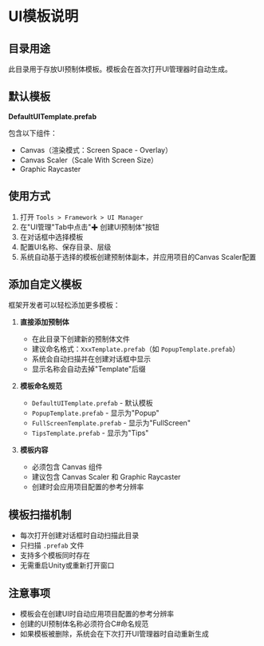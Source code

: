 # UI模板说明

## 目录用途

此目录用于存放UI预制体模板。模板会在首次打开UI管理器时自动生成。

## 默认模板

**DefaultUITemplate.prefab**

包含以下组件：
- Canvas（渲染模式：Screen Space - Overlay）
- Canvas Scaler（Scale With Screen Size）
- Graphic Raycaster

## 使用方式

1. 打开 `Tools > Framework > UI Manager`
2. 在"UI管理"Tab中点击"✚ 创建UI预制体"按钮
3. 在对话框中选择模板
4. 配置UI名称、保存目录、层级
5. 系统自动基于选择的模板创建预制体副本，并应用项目的Canvas Scaler配置

## 添加自定义模板

框架开发者可以轻松添加更多模板：

1. **直接添加预制体**
   - 在此目录下创建新的预制体文件
   - 建议命名格式：`XxxTemplate.prefab`（如 `PopupTemplate.prefab`）
   - 系统会自动扫描并在创建对话框中显示
   - 显示名称会自动去掉"Template"后缀

2. **模板命名规范**
   - `DefaultUITemplate.prefab` - 默认模板
   - `PopupTemplate.prefab` - 显示为"Popup"
   - `FullScreenTemplate.prefab` - 显示为"FullScreen"
   - `TipsTemplate.prefab` - 显示为"Tips"

3. **模板内容**
   - 必须包含 Canvas 组件
   - 建议包含 Canvas Scaler 和 Graphic Raycaster
   - 创建时会应用项目配置的参考分辨率

## 模板扫描机制

- 每次打开创建对话框时自动扫描此目录
- 只扫描 `.prefab` 文件
- 支持多个模板同时存在
- 无需重启Unity或重新打开窗口

## 注意事项

- 模板会在创建UI时自动应用项目配置的参考分辨率
- 创建的UI预制体名称必须符合C#命名规范
- 如果模板被删除，系统会在下次打开UI管理器时自动重新生成

